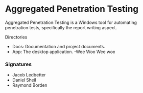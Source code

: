 # Aggregated Penetration Testing
Aggregated Penetration Testing is a Windows tool for automating penetration tests, specifically the report writing aspect. 

Directories
- Docs: Documentation and project documents.
- App: The desktop application.
-Wee Woo Wee woo
### Signatures
- Jacob Ledbetter
- Daniel Sheil
- Raymond Borden
